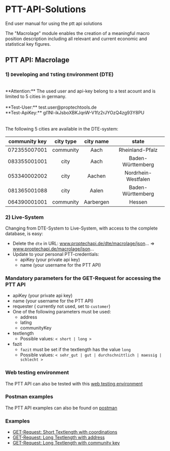 # PTT-API-Solutions
End user manual for using the ptt api solutions

The "Macrolage" module enables the creation of a meaningful macro position description including all relevant and current economic and statistical key figures.

## PTT API: Macrolage

### 1) `D`eveloping and `T`sting `E`nvironment (DTE)

<br/>
**Attention:** The used user and api-key belong to a test acount and is limited to 5 cities in germany. 
<br/>
<br/>
**Test-User:** test.user@proptechtools.de
<br/>
**Test-ApiKey:** gI1Nl-ikJsboXBKJqnW-V1fz2rJYOzQ4zg93Y8PU
<br/>
<br/>
<br/>
The following 5 cities are available in the DTE-system:

| community key   | city type | city name |   state    |
| -------------   |:-------------:|:-------------:|:-------------:|
| 072355007001     | community | Aach | Rheinland-Pfalz | 
| 083355001001     | city | Aach | Baden-Württemberg |
| 053340002002     | city | Aachen | Nordrhein-Westfalen |
| 081365001088     | city | Aalen | Baden-Württemberg |
| 064390001001     | community | Aarbergen | Hessen |


### 2) Live-System

Changing from DTE-System to Live-System, with access to the complete database, is easy:

* Delete the `dte` in URL: www.proptechapi.de/dte/macrolage/json... => www.proptechapi.de/macrolage/json...
* Update to your personal PTT-credentials:
    * apiKey (your private api key)
    * name (your username for the PTT API)

### Mandatory parameters for the GET-Request for accessing the PTT API 

* apiKey (your private api key)
* name (your username for the PTT API)
* requester ( currently not used, set to `customer`)
* One of the following parameters must be used:
  * address
  * latlng
  * communityKey
* textlength
  * Possible values: `< short | long >`
* fazit
  * `fazit` must be set if the textlength has the value ```long```
  * Possible values: `< sehr_gut | gut | durchschnittlich | maessig | schlecht >`

### Web testing environment 
The PTT API can also be tested with this [web testing environment](https://account.proptechtools.de/apitest.php)

### Postman examples

The PTT API examples can also be found on [postman](https://documenter.getpostman.com/view/6392593/S1ETRGTx#149be5c6-8885-4ea1-be10-b2650dafe35e)

### Examples

* [GET-Request: Short Textlength with coordinations](examples/001-short_textlength_coordinations.md)
* [GET-Request: Long Textlength with address](examples/002-long_textlength_address.md)
* [GET-Request: Long Textlength with community key](examples/003-long_textlength_communitykey.md)



